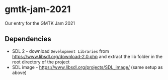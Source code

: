 # gmtk-jam-2021
Our entry for the GMTK Jam 2021

## Dependencies
- SDL 2 - download `Development Libraries` from https://www.libsdl.org/download-2.0.php and extract the lib folder in the root directory of the project
- SDL image - https://www.libsdl.org/projects/SDL_image/ (same setup as above)
